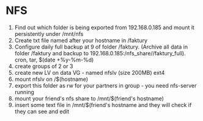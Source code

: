 # NFS
1. Find out which folder is being exported from 192.168.0.185 and mount it persistently under /mnt/nfs
2. Create txt file named after your hostname in /faktury
3. Configure daily full backup at 9 of folder /faktury. (Archive all data in folder /faktury and backup to 192.168.0.185:/nfs_share/<yourname>/faktury_full).
cron, tar, $(date +%y-%m-%d)
4. create groups of 2 or 3
5. create new LV on data VG - named nfslv (size 200MB) ext4
6. mount nfslv on /$(hostname)
7. export this folder as rw for your partners in group - you need nfs-server running
8. mount your friend's nfs share to /mnt/$(friend's hostname)
9. insert some text file in /mnt/$(friend's hostname and they will check if they can see and edit